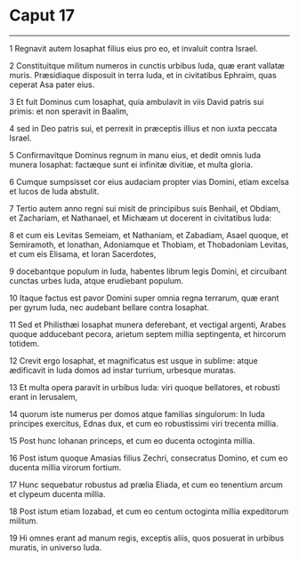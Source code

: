 # Caput 17

***

1 Regnavit autem Iosaphat filius eius pro eo, et invaluit contra Israel.

2 Constituitque militum numeros in cunctis urbibus Iuda, quæ erant vallatæ muris. Præsidiaque disposuit in terra Iuda, et in civitatibus Ephraim, quas ceperat Asa pater eius.

3 Et fuit Dominus cum Iosaphat, quia ambulavit in viis David patris sui primis: et non speravit in Baalim,

4 sed in Deo patris sui, et perrexit in præceptis illius et non iuxta peccata Israel.

5 Confirmavitque Dominus regnum in manu eius, et dedit omnis Iuda munera Iosaphat: factæque sunt ei infinitæ divitiæ, et multa gloria.

6 Cumque sumpsisset cor eius audaciam propter vias Domini, etiam excelsa et lucos de Iuda abstulit.

7 Tertio autem anno regni sui misit de principibus suis Benhail, et Obdiam, et Zachariam, et Nathanael, et Michæam ut docerent in civitatibus Iuda:

8 et cum eis Levitas Semeiam, et Nathaniam, et Zabadiam, Asael quoque, et Semiramoth, et Ionathan, Adoniamque et Thobiam, et Thobadoniam Levitas, et cum eis Elisama, et Ioran Sacerdotes,

9 docebantque populum in Iuda, habentes librum legis Domini, et circuibant cunctas urbes Iuda, atque erudiebant populum.

10 Itaque factus est pavor Domini super omnia regna terrarum, quæ erant per gyrum Iuda, nec audebant bellare contra Iosaphat.

11 Sed et Philisthæi Iosaphat munera deferebant, et vectigal argenti, Arabes quoque adducebant pecora, arietum septem millia septingenta, et hircorum totidem.

12 Crevit ergo Iosaphat, et magnificatus est usque in sublime: atque ædificavit in Iuda domos ad instar turrium, urbesque muratas.

13 Et multa opera paravit in urbibus Iuda: viri quoque bellatores, et robusti erant in Ierusalem,

14 quorum iste numerus per domos atque familias singulorum: In Iuda principes exercitus, Ednas dux, et cum eo robustissimi viri trecenta millia.

15 Post hunc Iohanan princeps, et cum eo ducenta octoginta millia.

16 Post istum quoque Amasias filius Zechri, consecratus Domino, et cum eo ducenta millia virorum fortium.

17 Hunc sequebatur robustus ad prælia Eliada, et cum eo tenentium arcum et clypeum ducenta millia.

18 Post istum etiam Iozabad, et cum eo centum octoginta millia expeditorum militum.

19 Hi omnes erant ad manum regis, exceptis aliis, quos posuerat in urbibus muratis, in universo Iuda.

